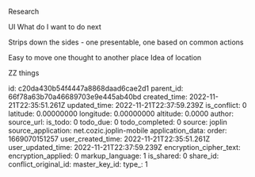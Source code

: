 Research

UI 
What do I want to do next

Strips down the sides - one presentable, one based on common actions

Easy to move one thought to another place
Idea of location

ZZ things


id: c20da430b54f4447a8868daad6cae2d1
parent_id: 66f78a63b70a46689703e9e445ab40bd
created_time: 2022-11-21T22:35:51.261Z
updated_time: 2022-11-21T22:37:59.239Z
is_conflict: 0
latitude: 0.00000000
longitude: 0.00000000
altitude: 0.0000
author: 
source_url: 
is_todo: 0
todo_due: 0
todo_completed: 0
source: joplin
source_application: net.cozic.joplin-mobile
application_data: 
order: 1669070151257
user_created_time: 2022-11-21T22:35:51.261Z
user_updated_time: 2022-11-21T22:37:59.239Z
encryption_cipher_text: 
encryption_applied: 0
markup_language: 1
is_shared: 0
share_id: 
conflict_original_id: 
master_key_id: 
type_: 1